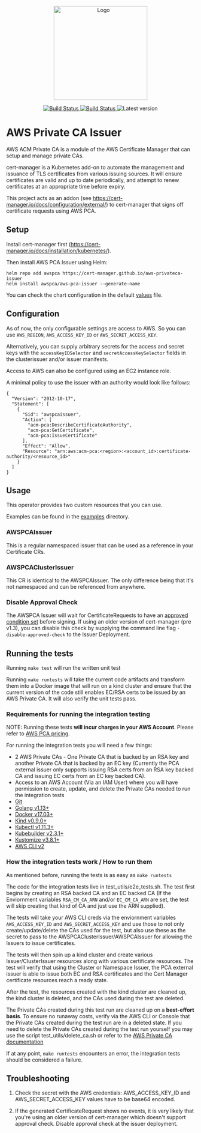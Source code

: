 <p align="center"><img src="assets/logo.png" alt="Logo" width="250px" /></p>
<p align="center">
<a href="https://github.com/cert-manager/aws-privateca-issuer/actions">
<img alt="Build Status" src="https://github.com/cert-manager/aws-privateca-issuer/workflows/CI/badge.svg" />
</a>
<a href="https://goreportcard.com/report/github.com/cert-manager/aws-privateca-issuer">
<img alt="Build Status" src="https://goreportcard.com/badge/github.com/cert-manager/aws-privateca-issuer" />
</a>
<img alt="Latest version" src="https://img.shields.io/github/v/release/cert-manager/aws-privateca-issuer?color=success&sort=semver" />
</p>

# AWS Private CA Issuer

AWS ACM Private CA is a module of the AWS Certificate Manager that can setup and manage private CAs.

cert-manager is a Kubernetes add-on to automate the management and issuance of TLS certificates from various issuing sources.
It will ensure certificates are valid and up to date periodically, and attempt to renew certificates at an appropriate time before expiry.

This project acts as an addon (see https://cert-manager.io/docs/configuration/external/) to cert-manager that signs off certificate requests using AWS PCA.

## Setup

Install cert-manager first (https://cert-manager.io/docs/installation/kubernetes/).

Then install AWS PCA Issuer using Helm:

```shell
helm repo add awspca https://cert-manager.github.io/aws-privateca-issuer
helm install awspca/aws-pca-issuer --generate-name
```

You can check the chart configuration in the default [values](https://github.com/cert-manager/aws-privateca-issuer/blob/master/charts/aws-pca-issuer/values.yaml) file.


## Configuration

As of now, the only configurable settings are access to AWS. So you can use `AWS_REGION`, `AWS_ACCESS_KEY_ID` or `AWS_SECRET_ACCESS_KEY`.

Alternatively, you can supply arbitrary secrets for the access and secret keys with the `accessKeyIDSelector` and `secretAccessKeySelector` fields in the clusterissuer and/or issuer manifests.

Access to AWS can also be configured using an EC2 instance role.

A minimal policy to use the issuer with an authority would look like follows:

```
{
  "Version": "2012-10-17",
  "Statement": [
    {
      "Sid": "awspcaissuer",
      "Action": [
        "acm-pca:DescribeCertificateAuthority",
        "acm-pca:GetCertificate",
        "acm-pca:IssueCertificate"
      ],
      "Effect": "Allow",
      "Resource": "arn:aws:acm-pca:<region>:<account_id>:certificate-authority/<resource_id>"
    }
  ]
}
```

## Usage

This operator provides two custom resources that you can use.

Examples can be found in the [examples](https://github.com/cert-manager/aws-privateca-issuer/tree/master/config/examples/) directory.

### AWSPCAIssuer

This is a regular namespaced issuer that can be used as a reference in your Certificate CRs.

### AWSPCAClusterIssuer

This CR is identical to the AWSPCAIssuer. The only difference being that it's not namespaced and can be referenced from anywhere.

### Disable Approval Check

The AWSPCA Issuer will wait for CertificateRequests to have an [approved condition
set](https://cert-manager.io/docs/concepts/certificaterequest/#approval) before
signing. If using an older version of cert-manager (pre v1.3), you can disable
this check by supplying the command line flag `-disable-approved-check` to the
Issuer Deployment.

## Running the tests

Running ```make test``` will run the written unit test

Running ```make runtests``` will take the current code artifacts and transform them into a Docker image that will run on a kind cluster and ensure that the current version of the code still enables EC/RSA certs to be issued by an AWS Private CA. It will also verify the unit tests pass.

### Requirements for running the integration testing

NOTE: Running these tests **will incur charges in your AWS Account**. Please refer to [AWS PCA pricing](https://aws.amazon.com/certificate-manager/pricing/).


For running the integration tests you will need a few things:
* 2 AWS Private CAs - One Private CA that is backed by an RSA key and another Private CA that is backed by an EC key (Currently the PCA external issuer only supports issuing RSA certs from an RSA key backed CA and issuing EC certs from an EC key backed CA).
* Access to an AWS Account (Via an IAM User) where you will have permission to create, update, and delete the Private CAs needed to run the integration tests
* [Git](https://git-scm.com/)
* [Golang v1.13+](https://golang.org/)
* [Docker v17.03+](https://docs.docker.com/install/)
* [Kind v0.9.0+](https://kind.sigs.k8s.io/docs/user/quick-start/)
* [Kubectl v1.11.3+](https://kubernetes.io/docs/tasks/tools/install-kubectl/)
* [Kubebuilder v2.3.1+](https://book.kubebuilder.io/quick-start.html#installation)
* [Kustomize v3.8.1+](https://kustomize.io/)
* [AWS CLI v2](https://docs.aws.amazon.com/cli/latest/userguide/cli-chap-install.html)

### How the integration tests work / How to run them

As mentioned before, running the tests is as easy as ```make runtests```

The code for the integration tests live in test_utils/e2e_tests.sh. The test first begins by creating an RSA backed CA and an EC backed CA (If the Enviornment variables ```RSA_CM_CA_ARN``` and/or ```EC_CM_CA_ARN``` are set, the test will skip creating that kind of CA and just use the ARN supplied). 

The tests will take your AWS CLI creds via the enviornment variables ```AWS_ACCESS_KEY_ID``` and ```AWS_SECRET_ACCESS_KEY``` and use those to not only create/update/delete the CAs used for the test, but also use these as the secret to pass to the AWSPCAClusterIssuer/AWSPCAIssuer for allowing the Issuers to issue certificates.

The tests will then spin up a kind cluster and create various Issuer/ClusterIssuer resources along with various certificate resources. The test will verify that using the Cluster or Namespace Issuer, the PCA external issuer is able to issue both EC and RSA certificates and the Cert Manager certificate resources reach a ready state.

After the test, the resources created with the kind cluster are cleaned up, the kind cluster is deleted, and the CAs used during the test are deleted.

The Private CAs created during this test run are cleaned up on a **best-effort basis**. To ensure no runaway costs, verify via the AWS CLI or Console that the Private CAs created during the test run are in a deleted state. If you need to delete the Private CAs created during the test run yourself you may use the script test_utils/delete_ca.sh or refer to the [AWS Private CA documentation](https://docs.aws.amazon.com/acm-pca/latest/userguide/PCADeleteCA.html)

If at any point, ```make runtests``` encounters an error, the integration tests should be considered a failure.

## Troubleshooting

1. Check the secret with the AWS credentials: AWS_ACCESS_KEY_ID and AWS_SECRET_ACCESS_KEY values have to be base64 encoded.

2. If the generated CertificateRequest shows no events, it is very likely that you're using an older version of cert-manager which doesn't support approval check. Disable approval check at the issuer deployment.
